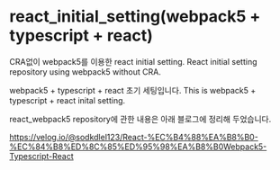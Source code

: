 # react_initial_setting(webpack5 + typescript + react)

CRA없이 webpack5를 이용한 react initial setting.
React initial setting repository using webpack5 without CRA.

webpack5 + typescript + react 초기 세팅입니다.
This is webpack5 + typescript + react inital setting.

react_webpack5 repository에 관한 내용은 아래 블로그에 정리해 두었습니다.

https://velog.io/@sodkdlel123/React-%EC%B4%88%EA%B8%B0-%EC%84%B8%ED%8C%85%ED%95%98%EA%B8%B0Webpack5-Typescript-React
